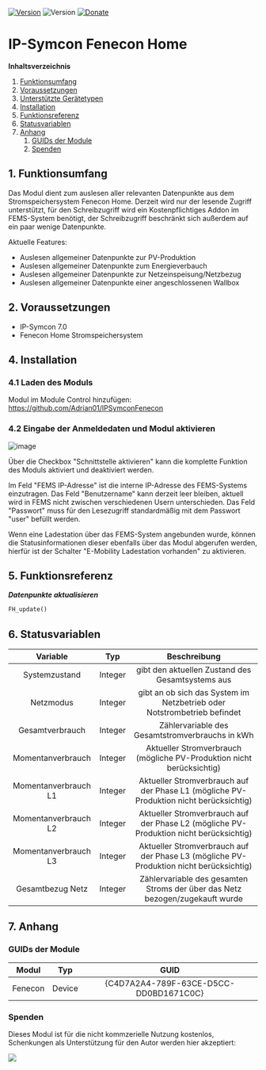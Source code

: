 [![Version](https://img.shields.io/badge/Symcon-PHPModul-red.svg)](https://www.symcon.de/service/dokumentation/entwicklerbereich/sdk-tools/sdk-php/)
![Version](https://img.shields.io/badge/Symcon%20Version-7.0%20%3E-blue.svg)
[![Donate](https://img.shields.io/badge/Donate-Paypal-009cde.svg)](https://www.paypal.me/adrianschmidt1121)
# IP-Symcon Fenecon Home

**Inhaltsverzeichnis**

1. [Funktionsumfang](#1-funktionsumfang)
2. [Voraussetzungen](#2-voraussetungen)
3. [Unterstützte Gerätetypen](#3-unterstützte-gerätevarianten)
4. [Installation](#4-installation)
5. [Funktionsreferenz](#5-funktionsreferenz)
6. [Statusvariablen](#6-statusvariablen)
7. [Anhang](#7-anhang)
   1. [GUIDs der Module](#guids-der-module)
   2. [Spenden](#spenden)


## 1. Funktionsumfang

Das Modul dient zum auslesen aller relevanten Datenpunkte aus dem Stromspeichersystem Fenecon Home.
Derzeit wird nur der lesende Zugriff unterstützt, für den Schreibzugriff wird ein Kostenpflichtiges Addon im FEMS-System benötigt, der Schreibzugriff beschränkt sich außerdem auf ein paar wenige Datenpunkte.

Aktuelle Features:

- Auslesen allgemeiner Datenpunkte zur PV-Produktion
- Auslesen allgemeiner Datenpunkte zum Energieverbauch
- Auslesen allgemeiner Datenpunkte zur Netzeinspeisung/Netzbezug
- Auslesen allgemeiner Datenpunkte einer angeschlossenen Wallbox


## 2. Voraussetzungen

- IP-Symcon 7.0
- Fenecon Home Stromspeichersystem


## 4. Installation

### 4.1 Laden des Moduls

Modul im Module Control hinzufügen: https://github.com/Adrian01/IPSymconFenecon


### 4.2 Eingabe der Anmeldedaten und Modul aktivieren

![image](docs/login.png)

Über die Checkbox "Schnittstelle aktivieren" kann die komplette Funktion des Moduls aktiviert und deaktiviert werden. 

Im Feld "FEMS IP-Adresse" ist die interne IP-Adresse des FEMS-Systems einzutragen.
Das Feld "Benutzername" kann derzeit leer bleiben, aktuell wird in FEMS nicht zwischen verschiedenen Usern unterschieden. 
Das Feld "Passwort" muss für den Lesezugriff standardmäßig mit dem Passwort "user" befüllt werden.

Wenn eine Ladestation über das FEMS-System angebunden wurde, können die Statusinformationen dieser ebenfalls über das Modul abgerufen werden, hierfür ist der Schalter "E-Mobility Ladestation vorhanden" zu aktivieren.


## 5. Funktionsreferenz

 _**Datenpunkte aktualisieren**_
```php
FH_update()
```

## 6. Statusvariablen

|         Variable           |   Typ   |                                  Beschreibung                                           |
|:--------------------------:|:-------:|:---------------------------------------------------------------------------------------:|
|      Systemzustand         | Integer | gibt den aktuellen Zustand des Gesamtsystems aus                                        |
|      Netzmodus             | Integer | gibt an ob sich das System im Netzbetrieb oder Notstrombetrieb befindet                 |
|      Gesamtverbrauch       | Integer | Zählervariable des Gesamtstromverbrauchs in kWh                                         |
|      Momentanverbrauch     | Integer | Aktueller Stromverbrauch (mögliche PV-Produktion nicht berücksichtig)                   |
|      Momentanverbrauch L1  | Integer | Aktueller Stromverbrauch auf der Phase L1 (mögliche PV-Produktion nicht berücksichtig)  |
|      Momentanverbrauch L2  | Integer | Aktueller Stromverbrauch auf der Phase L2 (mögliche PV-Produktion nicht berücksichtig)  |
|      Momentanverbrauch L3  | Integer | Aktueller Stromverbrauch auf der Phase L3 (mögliche PV-Produktion nicht berücksichtig)  |
|      Gesamtbezug Netz      | Integer | Zählervariable des gesamten Stroms der über das Netz bezogen/zugekauft wurde            |



## 7. Anhang

###  GUIDs der Module

|           Modul            |  Typ   |                  GUID                  |
|:--------------------------:|:------:|:--------------------------------------:|
|          Fenecon           | Device | {C4D7A2A4-789F-63CE-D5CC-DD0BD1671C0C} |



###  Spenden

Dieses Modul ist für die nicht kommzerielle Nutzung kostenlos, Schenkungen als Unterstützung für den Autor werden hier akzeptiert:    

<a href="https://www.paypal.com/cgi-bin/webscr?cmd=_s-xclick&hosted_button_id=H35258DZU36AW" target="_blank"><img src="https://www.paypalobjects.com/de_DE/DE/i/btn/btn_donate_LG.gif" border="0" /></a>
